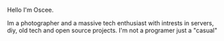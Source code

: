 Hello I'm Oscee.

Im a photographer and a massive tech enthusiast with intrests in servers, diy, old tech and open source projects.
I'm not a programer just a "casual" 
